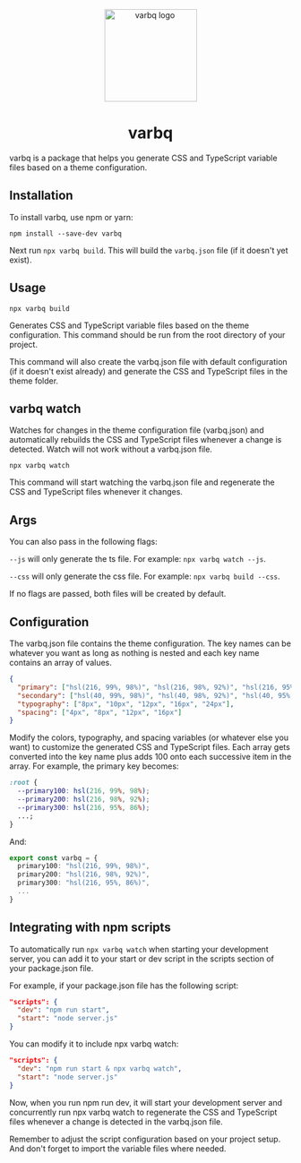 <div>
  <div align="center">
    <img src="https://github.com/warrend/varbq/blob/logo/images/logo.png?raw=true" alt="varbq logo" width="auto" height="165px">
    <h1>varbq</h1>
  </div>
</div>

varbq is a package that helps you generate CSS and TypeScript variable files based on a theme configuration.

## Installation

To install varbq, use npm or yarn:

`npm install --save-dev varbq`

Next run `npx varbq build`. This will build the `varbq.json` file (if it doesn't yet exist).

## Usage

`npx varbq build`

Generates CSS and TypeScript variable files based on the theme configuration. This command should be run from the root directory of your project.

This command will also create the varbq.json file with default configuration (if it doesn't exist already) and generate the CSS and TypeScript files in the theme folder.

## varbq watch

Watches for changes in the theme configuration file (varbq.json) and automatically rebuilds the CSS and TypeScript files whenever a change is detected. Watch will not work without a varbq.json file.

`npx varbq watch`

This command will start watching the varbq.json file and regenerate the CSS and TypeScript files whenever it changes.

## Args

You can also pass in the following flags:

`--js` will only generate the ts file. For example: `npx varbq watch --js`.

`--css` will only generate the css file. For example: `npx varbq build --css`.

If no flags are passed, both files will be created by default.

## Configuration

The varbq.json file contains the theme configuration. The key names can be whatever you want as long as nothing is nested and each key name contains an array of values.

```json
{
  "primary": ["hsl(216, 99%, 98%)", "hsl(216, 98%, 92%)", "hsl(216, 95%, 86%)"],
  "secondary": ["hsl(40, 99%, 98%)", "hsl(40, 98%, 92%)", "hsl(40, 95%, 86%)"],
  "typography": ["8px", "10px", "12px", "16px", "24px"],
  "spacing": ["4px", "8px", "12px", "16px"]
}
```

Modify the colors, typography, and spacing variables (or whatever else you want) to customize the generated CSS and TypeScript files. Each array gets converted into the key name plus adds 100 onto each successive item in the array. For example, the primary key becomes:

```css
:root {
  --primary100: hsl(216, 99%, 98%);
  --primary200: hsl(216, 98%, 92%);
  --primary300: hsl(216, 95%, 86%);
  ...;
}
```

And:

```ts
export const varbq = {
  primary100: "hsl(216, 99%, 98%)",
  primary200: "hsl(216, 98%, 92%)",
  primary300: "hsl(216, 95%, 86%)",
  ...
}
```

## Integrating with npm scripts

To automatically run `npx varbq watch` when starting your development server, you can add it to your start or dev script in the scripts section of your package.json file.

For example, if your package.json file has the following script:

```json
"scripts": {
  "dev": "npm run start",
  "start": "node server.js"
}
```

You can modify it to include npx varbq watch:

```json
"scripts": {
  "dev": "npm run start & npx varbq watch",
  "start": "node server.js"
}
```

Now, when you run npm run dev, it will start your development server and concurrently run npx varbq watch to regenerate the CSS and TypeScript files whenever a change is detected in the varbq.json file.

Remember to adjust the script configuration based on your project setup. And don't forget to import the variable files where needed.
